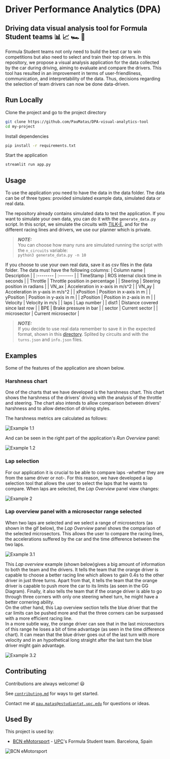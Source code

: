 # Driver Performance Analytics (DPA)
## Driving data visual analysis tool for Formula Student teams :bar_chart: :chart_with_upwards_trend: :racing_car: :checkered_flag:

Formula Student teams not only need to build the best car to win competitions but also need to select and train their top drivers. In this repository, we propose a visual analysis application for the data collected by the car during driving, aiming to evaluate and compare the drivers. This tool has resulted in an improvement in terms of user-friendliness, communication, and interpretability of the data. Thus, decisions regarding the selection of team drivers can now be done data-driven.


## Run Locally

Clone the project and go to the project directory

```bash
git clone https://github.com/PauMatas/DPA-visual-analytics-tool
cd my-project
```

Install dependencies

```bash
pip install -r requirements.txt
```

Start the application

```bash
streamlit run app.py
```


## Usage

To use the application you need to have the data in the data folder. The data can be of three types: provided simulated example data, simulated data or real data.

The repository already contains simulated data to test the application. If you want to simulate your own data, you can do it with the `generate_data.py` script. In this script, we simulate the circuits with [TILK-E](https://github.com/puigde/TILKE), and for the different racing lines and drivers, we use our planner which is private.

> **_NOTE:_**   
You can choose how many runs are simulated running the script with the `n_circuits` variable:   
    ```
    python3 generate_data.py -n 10
    ```

If you choose to use your own real data, save it as csv files in the data folder. The data must have the following columns:
| Column name | Description |
| :-------- | :------- |
| TimeStamp | ROS internal clock time in seconds |
| Throttle | Throttle position in percentage |
| Steering | Steering position in radians |
| VN_ax | Acceleration in x-axis in m/s^2 |
| VN_ay | Acceleration in y-axis in m/s^2 |
| xPosition | Position in x-axis in m |
| yPosition | Position in y-axis in m |
| zPosition | Position in z-axis in m |
| Velocity | Velocity in m/s |
| laps | Lap number |
| dist1 | Distance covered since last row |
| BPE | Brake pressure in bar |
| sector | Current sector |
| microsector | Current microsector |

> **_NOTE:_**   
If you decide to use real data remember to save it in the expected format, shown in this [directory](/data). Splited by circuits and with the `turns.json` and `info.json` files.

## Examples

Some of the features of the application are shown below.

### Harshness chart

One of the charts that we have developed is the harshness chart. This chart shows the harshness of the drivers' driving with the analysis of the throttle and steering. The chart also intends to allow comparison between drivers' harshness and to allow detection of driving styles.

The harshness metrics are calculated as follows:

![Example 1.1](img/harshness.png)

And can be seen in the right part of the application's _Run Overview_ panel:

![Example 1.2](img/gifs/harshness.gif)

### Lap selection

For our application it is crucial to be able to compare laps -whether they are from the same driver or not-. For this reason, we have developed a lap selection tool that allows the user to select the laps that he wants to compare. When laps are selected, the _Lap Overview_ panel view changes:

![Example 2](img/gifs/seleccionarvoltes.gif)

### Lap overview panel with a microsector range selected

When two laps are selected and we select a range of microsectors (as shown in the gif below), the _Lap Overview_ panel shows the comparison of the selected microsectors. This allows the user to compare the racing lines, the accelerations suffered by the car and the time difference between the two laps.

![Example 3.1](img/gifs/microsectorsrange.gif)

This _Lap overview_ example (shown below)gives a big amount of information to both the team and the drivers. It tells the team that the orange driver is capable to choose a better racing line which allows to gain 0.4s to the other driver in just three turns. Apart from that, it tells the team that the orange driver is capable to push more the car to its limits (as seen in the GG Diagram). Finally, it also tells the team that if the orange driver is able to go through three corners with only one steering wheel turn, he might have a better cornering ability.   
On the other hand, this Lap overview section tells the blue driver that the car limits can be pushed more and that the three corners can be surpassed with a more efficient racing line.   
In a more subtle way, the orange driver can see that in the last microsectors of this range he loses a bit of time advantage (as seen in the time difference chart). It can mean that the blue driver goes out of the last turn with more velocity and in an hypothetical long straight after the last turn the blue driver might gain advantage.

![Example 3.2](img/LapOverview.png)

## Contributing

Contributions are always welcome! :smiley:

See [`contributing.md`](contributing.md) for ways to get started.

Contact me at [`pau.matas@estudiantat.upc.edu`](mailto:pau.matas@estudiantat.upc.edu) for questions or ideas.


## Used By

This project is used by:

- [BCN eMotorsport](https://bcnemotorsport.upc.edu/) - [UPC](https://www.upc.edu/en)'s Formula Student team. Barcelona, Spain

![BCN eMotorsport](https://bcnemotorsport.upc.edu/home/themes/eMotorsport/assets/images/LogoBCNazul.png)



